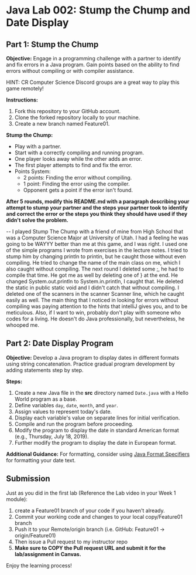 # Java Lab 002: Stump the Chump and Date Display

## Part 1: Stump the Chump

**Objective:**
Engage in a programming challenge with a partner to identify and fix errors in a Java program. Gain points based on the ability to find errors without compiling or with compiler assistance.

HINT: CR Computer Science Discord groups are a great way to play this game remotely!

**Instructions:**
1. Fork this repository to your GitHub account.
2. Clone the forked repository locally to your machine.
3. Create a new branch named Feature01.

**Stump the Chump:**
- Play with a partner.
- Start with a correctly compiling and running program.
- One player looks away while the other adds an error.
- The first player attempts to find and fix the error.
- Points System:
    - 2 points: Finding the error without compiling.
    - 1 point: Finding the error using the compiler.
    - Opponent gets a point if the error isn't found.

**After 5 rounds, modify this README.md with a paragraph describing your attempt to stump your partner and the steps your partner took to identify and correct the error or the steps you think they should have used if they didn't solve the problem.**

--
I played Stump The Chump with a friend of mine from High School that was a Computer Science Major at University of Utah.
I had a feeling he was going to be WAYYY better than me at this game, and I was right. I used one of the simple
programs I wrote from exercises in the lecture notes. I tried to stump him by changing println to printin,
but he caught those without even compiling. He tried to change the name of the main class on me, which I also caught
without compiling. The next round I deleted some ;, he had to compile that time. He got me as well by deleting one of
} at the end. He changed System.out.println to System.in.println, I caught that. He deleted the static in public static
void and I didn't catch that without compiling. I deleted one of the scanners in the scanner Scanner line, which he 
caught easily as well. The main thing that I noticed in looking for errors without compiling was paying attention to the 
hints that intelliJ gives you, and to be meticulous. Also, if I want to win, probably don't play with someone who codes 
for a living. He doesn't do Java professionally, but nevertheless, he whooped me.


## Part 2: Date Display Program

**Objective:**
Develop a Java program to display dates in different formats using string concatenation. Practice gradual program development by adding statements step by step.

**Steps:**
1. Create a new Java file in the **src** directory named `Date.java` with a Hello World program as a base.
2. Define variables `day`, `date`, `month`, and `year`.
3. Assign values to represent today's date.
4. Display each variable's value on separate lines for initial verification.
5. Compile and run the program before proceeding.
6. Modify the program to display the date in standard American format (e.g., Thursday, July 18, 2019).
7. Further modify the program to display the date in European format.

**Additional Guidance:**
For formatting, consider using [Java Format Specifiers](FormatSpecifiers.md) for formatting your date text.

## Submission
Just as you did in the first lab (Reference the Lab video in your Week 1 module):
1. create a Feature01 branch of your code if you haven't already.
2. Commit your working code and changes to your local copy/Feature01 branch
3. Push it to your Remote/origin branch (i.e. GitHub: Feature01 -> origin/Feature01)
4. Then issue a Pull request to my instructor repo
5. **Make sure to COPY the Pull request URL and submit it for the lab/assignment in Canvas.**

Enjoy the learning process!